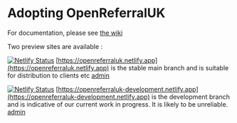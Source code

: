 # Adopting OpenReferralUK

For documentation, please see [the wiki](https://github.com/tpximpact/mhclg-oruk/wiki)

Two preview sites are available : 

[![Netlify Status](https://api.netlify.com/api/v1/badges/e1b1ed31-6b28-4473-835a-f99717561741/deploy-status)](https://app.netlify.com/sites/openreferraluk/deploys)
[https://openreferraluk.netlify.app](https://openreferraluk.netlify.app) is the stable main branch and is suitable for distribution to clients etc [admin](https://app.netlify.com/sites/openreferraluk/overview)

[![Netlify Status](https://api.netlify.com/api/v1/badges/ea091e05-9994-4acb-874a-59bfe6138262/deploy-status)](https://app.netlify.com/sites/openreferraluk-development/deploys)
[https://openreferraluk-development.netlify.app](https://openreferraluk-development.netlify.app) is the development branch and is indicative of our current work in progress. It is likely to be unreliable. [admin](https://app.netlify.com/sites/openreferraluk-development/overview)